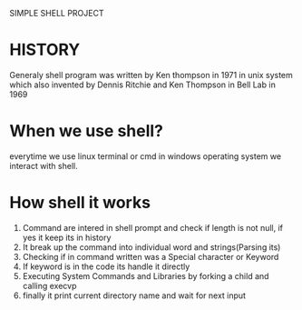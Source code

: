 SIMPLE SHELL PROJECT

# HISTORY

Generaly shell program was written by Ken thompson in 1971 in unix system which also invented by Dennis Ritchie and Ken Thompson in Bell Lab in 1969

# When we use shell?
everytime we use linux terminal or cmd in windows operating system we interact with shell.

# How shell it works

1. Command are intered in shell prompt and check if length is not null, if yes it keep its in history
2. It break up the command into individual word and strings(Parsing its)
3. Checking if in command written was a Special character or Keyword
4. If keyword is in the code its handle it directly
5. Executing System Commands and Libraries by forking a child and calling execvp
6. finally it print current directory name and wait for next input
